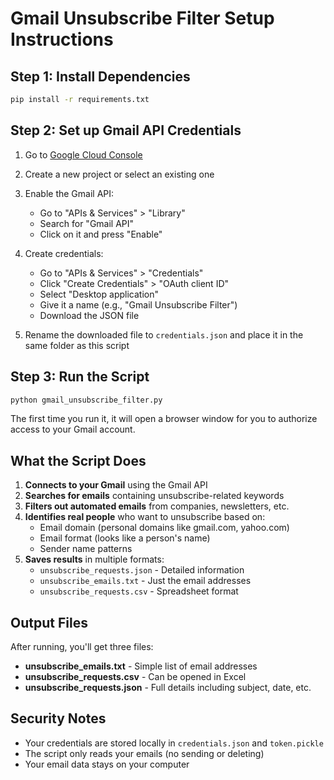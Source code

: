 # Gmail Unsubscribe Filter Setup Instructions

## Step 1: Install Dependencies
```bash
pip install -r requirements.txt
```

## Step 2: Set up Gmail API Credentials

1. Go to [Google Cloud Console](https://console.cloud.google.com/)
2. Create a new project or select an existing one
3. Enable the Gmail API:
   - Go to "APIs & Services" > "Library"
   - Search for "Gmail API"
   - Click on it and press "Enable"

4. Create credentials:
   - Go to "APIs & Services" > "Credentials"
   - Click "Create Credentials" > "OAuth client ID"
   - Select "Desktop application"
   - Give it a name (e.g., "Gmail Unsubscribe Filter")
   - Download the JSON file

5. Rename the downloaded file to `credentials.json` and place it in the same folder as this script

## Step 3: Run the Script
```bash
python gmail_unsubscribe_filter.py
```

The first time you run it, it will open a browser window for you to authorize access to your Gmail account.

## What the Script Does

1. **Connects to your Gmail** using the Gmail API
2. **Searches for emails** containing unsubscribe-related keywords
3. **Filters out automated emails** from companies, newsletters, etc.
4. **Identifies real people** who want to unsubscribe based on:
   - Email domain (personal domains like gmail.com, yahoo.com)
   - Email format (looks like a person's name)
   - Sender name patterns
5. **Saves results** in multiple formats:
   - `unsubscribe_requests.json` - Detailed information
   - `unsubscribe_emails.txt` - Just the email addresses
   - `unsubscribe_requests.csv` - Spreadsheet format

## Output Files

After running, you'll get three files:
- **unsubscribe_emails.txt** - Simple list of email addresses
- **unsubscribe_requests.csv** - Can be opened in Excel
- **unsubscribe_requests.json** - Full details including subject, date, etc.

## Security Notes

- Your credentials are stored locally in `credentials.json` and `token.pickle`
- The script only reads your emails (no sending or deleting)
- Your email data stays on your computer
